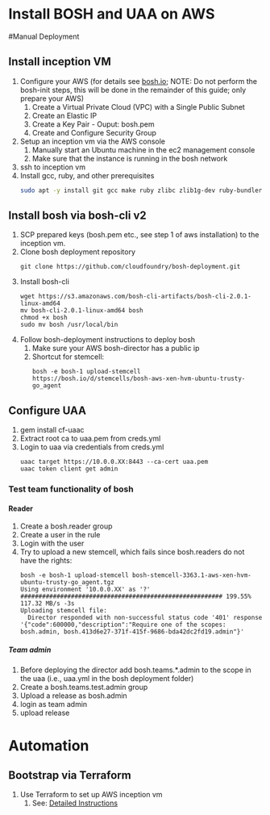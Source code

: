 # Install BOSH and UAA on AWS #


#Manual Deployment

## Install inception VM ##

1. Configure your AWS (for details see [bosh.io](https://bosh.io/docs/init-aws.html); NOTE: Do not perform the bosh-init steps, this will be done in the remainder of this guide; only prepare your AWS)
    1. Create a Virtual Private Cloud (VPC) with a Single Public Subnet
    1. Create an Elastic IP 
    1. Create a Key Pair - Ouput: bosh.pem
    1. Create and Configure Security Group
1. Setup an inception vm via the AWS console
    1. Manually start an Ubuntu machine in the ec2 management console
    1. Make sure that the instance is running in the bosh network
1. ssh to inception vm
1. Install gcc, ruby, and other prerequisites
    ```sh
    sudo apt -y install git gcc make ruby zlibc zlib1g-dev ruby-bundler ruby-dev build-essential patch libssl-dev bison openssl libreadline6 libreadline6-dev curl git-core libssl-dev libyaml-dev libxml2-dev autoconf libc6-dev ncurses-dev automake libtool
    ```
    
## Install bosh via bosh-cli v2
1. SCP prepared keys (bosh.pem etc., see step 1 of aws installation) to the inception vm.
1. Clone bosh deployment repository
   ```
   git clone https://github.com/cloudfoundry/bosh-deployment.git
    ```
1. Install bosh-cli
    ```
    wget https://s3.amazonaws.com/bosh-cli-artifacts/bosh-cli-2.0.1-linux-amd64
    mv bosh-cli-2.0.1-linux-amd64 bosh
    chmod +x bosh
    sudo mv bosh /usr/local/bin
    ```
1. Follow bosh-deployment instructions to deploy bosh
    1. Make sure your AWS bosh-director has a public ip 
    1. Shortcut for stemcell:
         ```
        bosh -e bosh-1 upload-stemcell https://bosh.io/d/stemcells/bosh-aws-xen-hvm-ubuntu-trusty-go_agent
        ```
        
## Configure UAA ##
1. gem install cf-uaac
1. Extract root ca to uaa.pem from creds.yml
1. Login to uaa via credentials from creds.yml
    ```
    uaac target https://10.0.0.XX:8443 --ca-cert uaa.pem
    uaac token client get admin
    ```
    
### Test team functionality of bosh ###

#### Reader ####
1. Create a bosh.reader group
1. Create a user in the rule
1. Login with the user
1. Try to upload a new stemcell, which fails since bosh.readers do not have the rights:
    ```
    bosh -e bosh-1 upload-stemcell bosh-stemcell-3363.1-aws-xen-hvm-ubuntu-trusty-go_agent.tgz 
    Using environment '10.0.0.XX' as '?'
    ######################################################## 199.55% 117.32 MB/s -3s
    Uploading stemcell file:
      Director responded with non-successful status code '401' response '{"code":600000,"description":"Require one of the scopes: bosh.admin, bosh.413d6e27-371f-415f-9686-bda42dc2fd19.admin"}'
    ```
    
##### Team admin #####
1. Before deploying the director add bosh.teams.*.admin to the scope in the uaa (i.e., uaa.yml in the bosh deployment folder)
1. Create a bosh.teams.test.admin group
1. Upload a release as bosh.admin
1. login as team admin
1. upload release

# Automation #

## Bootstrap via Terraform ## 
1. Use Terraform to set up AWS inception vm
    1. See: [Detailed Instructions](terraform_bootstrap/REAME.md)
    
